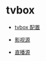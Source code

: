 # tvbox

- [tvbox 配置](https://github.com/jinenge/tvbox)

- [影视源](http://pandown.pro/tvbox/tvbox.json)
- [直播源](http://175.178.251.183:6689/live.m3u)